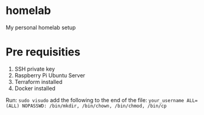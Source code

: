 # homelab
My personal homelab setup


# Pre requisities

1. SSH private key
2. Raspberry Pi Ubuntu Server
3. Terraform installed
4. Docker installed


Run:
`sudo visudo`
add the following to the end of the file:
`your_username ALL=(ALL) NOPASSWD: /bin/mkdir, /bin/chown, /bin/chmod, /bin/cp`
